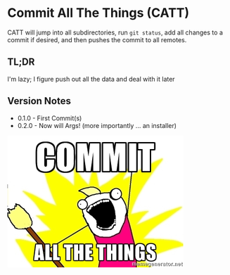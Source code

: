 Commit All The Things (CATT)
============================
CATT will jump into all subdirectories, run `git status`, add all changes to a commit if desired, and then pushes the commit to all remotes.

TL;DR
------
I'm lazy; I figure push out all the data and deal with it later

Version Notes
-------------
- 0.1.0 - First Commit(s)
- 0.2.0 - Now will Args! (more importantly ... an installer)

![You know you want to ...](CATT.jpg)

